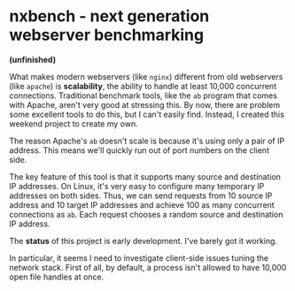 # nxbench - next generation webserver benchmarking

**(unfinished)**

What makes modern webservers (like `nginx`) different from old webservers (like `apache`) is **scalability**,
the ability to handle at least 10,000 concurrent connections. Traditional benchmark tools, like the `ab`
program that comes with Apache, aren't very good at stressing this. By now, there are problem some
excellent tools to do this, but I can't easily find. Instead, I created this weekend project to create
my own.

The reason Apache's `ab` doesn't scale is because it's using only a pair of IP address. This means
we'll quickly run out of port numbers on the client side.

The key feature of this tool is that it supports many source and destination IP addresses. On Linux,
it's very easy to configure many temporary IP addresses on both sides. Thus, we can send requests from
10 source IP address and 10 target IP addresses and achieve 100 as many concurrent connections as
`ab`. Each request chooses a random source and destination IP address.

The **status** of this project is early development. I've barely got it working.

In particular, it seems I need to investigate client-side issues tuning the network stack.
First of all, by default, a process isn't allowed to have 10,000 open file handles at once.


